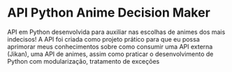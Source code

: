 # API Python Anime Decision Maker
API em Python desenvolvida para auxiliar nas escolhas de animes dos mais indecisos!
A API foi criada como projeto prático para que eu possa aprimorar meus conhecimentos sobre como consumir uma API externa (Jikan), uma API de animes, assim como praticar o desenvolvimento de Python com modularização, tratamento de exceções
